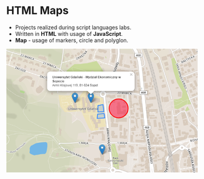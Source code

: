 # HTML Maps
* Projects realized during script languages labs.
* Written in **HTML** with usage of **JavaScript**.
* **Map** - usage of markers, circle and polyglon.

![Picture map](https://github.com/KarolinaLewinska/HTML_Maps/blob/master/Map.PNG)

